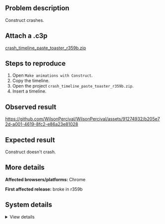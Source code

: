 ## Problem description

Construct crashes.

## Attach a .c3p

[crash_timeline_paste_toaster_r359b.zip](https://github.com/WilsonPercival/WilsonPercival/files/12702247/crash_timeline_paste_toaster_r359b.zip)

## Steps to reproduce

1. Open `Make animations with Construct`.
2. Copy the timeline.
3. Open the project `crash_timeline_paste_toaster_r359b.zip`.
4. Insert a timeline.

## Observed result

https://github.com/WilsonPercival/WilsonPercival/assets/91274932/b205e72d-a001-4619-8fc2-e86a23e81028

## Expected result

Construct doesn't crash.

## More details



**Affected browsers/platforms:** Chrome

**First affected release:** broke in r359b

## System details

<details><summary>View details</summary>

Error report information
Type: unhandled exception
File: https://editor.construct.net/r359/projectResources.js, line 821, col 144
Message: Uncaught TypeError: Cannot read properties of null (reading 'U2')
Stack: TypeError: Cannot read properties of null (reading 'U2') at d.vi (https://editor.construct.net/r359/projectResources.js:821:144) at d.ei (https://editor.construct.net/r359/projectResources.js:842:393) at https://editor.construct.net/r359/projectResources.js:1395:248 at Array.sort () at d.m8a (https://editor.construct.net/r359/projectResources.js:1395:227) at d.ag (https://editor.construct.net/r359/projectResources.js:1406:347) at d.ag (https://editor.construct.net/r359/projectResources.js:1363:320) at Rbc (https://editor.construct.net/r359/components/editors/layoutView/layoutView.js:91:303)
Construct version: r359
URL: https://editor.construct.net/r359/
Date: Fri Sep 22 2023 18:12:07 GMT+0300 (Восточная Европа, летнее время)
Uptime: 42.8 s

Platform information
Product: Construct 3 r359 (beta)
Browser: Chrome 117.0.5938.89
Browser engine: Chromium
Context: browser
Operating system: Windows 11
Device type: desktop
Device pixel ratio: 1.5
Logical CPU cores: 16
Approx. device memory: 8 GB
User agent: Mozilla/5.0 (Windows NT 10.0; Win64; x64) AppleWebKit/537.36 (KHTML, like Gecko) Chrome/117.0.0.0 Safari/537.36
Language setting: en-US

WebGL information
Version string: WebGL 2.0 (OpenGL ES 3.0 Chromium)
Numeric version: 2
Supports NPOT textures: yes
Supports GPU profiling: no
Supports highp precision: yes
Vendor: Google Inc. (AMD)
Renderer: ANGLE (AMD, AMD Radeon(TM) Graphics Direct3D11 vs_5_0 ps_5_0, D3D11)
Major performance caveat: no
Maximum texture size: 16384
Point size range: 1 to 1024
Extensions: EXT_color_buffer_float, EXT_color_buffer_half_float, EXT_disjoint_timer_query_webgl2, EXT_float_blend, EXT_texture_compression_bptc, EXT_texture_compression_rgtc, EXT_texture_filter_anisotropic, EXT_texture_norm16, KHR_parallel_shader_compile, OES_draw_buffers_indexed, OES_texture_float_linear, OVR_multiview2, WEBGL_compressed_texture_s3tc, WEBGL_compressed_texture_s3tc_srgb, WEBGL_debug_renderer_info, WEBGL_debug_shaders, WEBGL_lose_context, WEBGL_multi_draw, WEBGL_provoking_vertex

</details>
